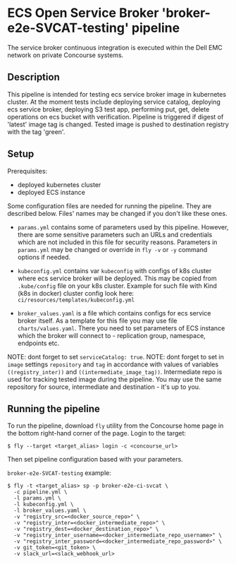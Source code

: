 # ECS Open Service Broker 'broker-e2e-SVCAT-testing' pipeline

The service broker continuous integration is executed within the Dell EMC network on private Concourse systems.

## Description

This pipeline is intended for testing ecs service broker image in kubernetes cluster. At the moment tests include
deploying service catalog, deploying ecs service broker, deploying S3 test app, performing put, get, delete operations on ecs bucket with
verification. Pipeline is triggered if digest of 'latest' image tag is changed. Tested image is pushed to destination
registry with the tag 'green'.

## Setup

Prerequisites:
* deployed kubernetes cluster
* deployed ECS instance

Some configuration files are needed for running the pipeline. They are described below. Files' names may be changed if
you don't like these ones.

* `params.yml` contains some of parameters used by this pipeline. However, there are some sensitive parameters such an
URLs and credentials which are not included in this file for security reasons. Parameters in `params.yml` may be changed
or override in `fly -v` or `-y` command options if needed.

* `kubeconfig.yml` contains var `kubeconfig` with configs of k8s cluster where ecs service broker will be deployed.
This may be copied from `.kube/config` file on your k8s cluster. Example for such file with Kind (k8s in docker) cluster
config look here: `ci/resources/templates/kubeconfig.yml`

* `broker_values.yaml` is a file which contains configs for ecs service broker itself. As a template for this file you
may use file `charts/values.yaml`. There you need to set parameters of ECS instance which the broker will connect
to - replication group, namespace, endpoints etc.

NOTE: dont forget to set `serviceCatalog: true`.
NOTE: dont forget to set in `image` settings `repository` and `tag` in accordance with values of variables
`((registry_inter))` and `((intermediate_image_tag))`. Intermediate repo is used for tracking tested image during the
pipeline.
You may use the same repository for source, intermediate and destination - it's up to you.

## Running the pipeline

To run the pipeline, download `fly` utility from the Concourse home page in the
bottom right-hand corner of the page.  Login to the target:

```shell
$ fly --target <target_alias> login -c <concourse_url>
```

Then set pipeline configuration based with your parameters.

`broker-e2e-SVCAT-testing` example:

```shell
$ fly -t <target_alias> sp -p broker-e2e-ci-svcat \
  -c pipeline.yml \
  -l params.yml \
  -l kubeconfig.yml \
  -l broker_values.yaml \
  -v "registry_src=<docker_source_repo>" \
  -v "registry_inter=<docker_intermediate_repo>" \
  -v "registry_dest=<docker_destination_repo>" \
  -v "registry_inter_username=<docker_intermediate_repo_username>" \
  -v "registry_inter_password=<docker_intermediate_repo_password>" \
  -v git_token=<git_token> \
  -v slack_url=<slack_webhook_url>
```